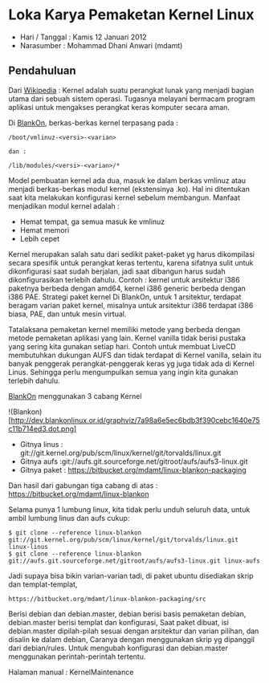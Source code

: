 # Loka Karya Pemaketan Kernel Linux

* Hari / Tanggal : Kamis 12 Januari 2012
* Narasumber : Mohammad Dhani Anwari (mdamt) 

## Pendahuluan

Dari [Wikipedia](https://id.wikipedia.org/wiki/Kernel_(ilmu_komputer)) : Kernel adalah suatu perangkat lunak yang menjadi bagian utama dari sebuah sistem operasi. Tugasnya melayani bermacam program aplikasi untuk mengakses perangkat keras komputer secara aman.

Di [BlankOn](http://dev.blankonlinux.or.id/wiki/BlankOn), berkas-berkas kernel terpasang pada :
```
/boot/vmlinuz-<versi>-<varian>

dan :

/lib/modules/<versi>-<varian>/*
```

Model pembuatan kernel ada dua, masuk ke dalam berkas vmlinuz atau menjadi berkas-berkas modul kernel (ekstensinya .ko). Hal ini ditentukan saat kita melakukan konfigurasi kernel sebelum membangun. Manfaat menjadikan modul kernel adalah :

 * Hemat tempat, ga semua masuk ke vmlinuz
 * Hemat memori
 * Lebih cepet 

Kernel merupakan salah satu dari sedikit paket-paket yg harus dikompilasi secara spesifik untuk perangkat keras tertentu, karena sifatnya sulit untuk dikonfigurasi saat sudah berjalan, jadi saat dibangun harus sudah dikonfigurasikan terlebih dahulu. Contoh : kernel untuk arsitektur i386 paketnya berbeda dengan amd64, kernel i386 generic berbeda dengan i386 PAE. Strategi paket kernel Di BlankOn, untuk 1 arsitektur, terdapat beragam varian paket kernel, misalnya untuk arsitektur i386 terdapat i386 biasa, PAE, dan untuk mesin virtual.

Tatalaksana pemaketan kernel memiliki metode yang berbeda dengan metode pemaketan aplikasi yang lain. Kernel vanilla tidak berisi pustaka yang sering kita gunakan setiap hari. Contoh untuk membuat LiveCD membutuhkan dukungan AUFS dan tidak terdapat di Kernel vanilla, selain itu banyak penggerak perangkat-penggerak keras yg juga tidak ada di Kernel Linus. Sehingga perlu mengumpulkan semua yang ingin kita gunakan terlebih dahulu.

[BlankOn](http://dev.blankonlinux.or.id/wiki/BlankOn) menggunakan 3 cabang Kernel

!(Blankon)[http://dev.blankonlinux.or.id/graphviz/7a98a6e5ec6bdb3f390cebc1640e75c11b714ed3.dot.png]

* Gitnya linus : ​git://git.kernel.org/pub/scm/linux/kernel/git/torvalds/linux.git
* Gitnya aufs : ​git://aufs.git.sourceforge.net/gitroot/aufs/aufs3-linux.git
* Gitnya paket : ​https://bitbucket.org/mdamt/linux-blankon-packaging 

Dan hasil dari gabungan tiga cabang di atas : ​https://bitbucket.org/mdamt/linux-blankon

Selama punya 1 lumbung linux, kita tidak perlu unduh seluruh data, untuk ambil lumbung linus dan aufs cukup:
```
$ git clone --reference linux-blankon git://git.kernel.org/pub/scm/linux/kernel/git/torvalds/linux.git linux-linus
$ git clone --reference linux-blankon git://aufs.git.sourceforge.net/gitroot/aufs/aufs3-linux.git linux-aufs
```
Jadi supaya bisa bikin varian-varian tadi, di paket ubuntu disediakan skrip dan templat-templat,
```
https://bitbucket.org/mdamt/linux-blankon-packaging/src
```
Berisi debian dan debian.master, debian berisi basis pemaketan debian, debian.master berisi templat dan konfigurasi, Saat paket dibuat, isi debian.master dipilah-pilah sesuai dengan arsitektur dan varian pilihan, dan disalin ke dalam debian, Caranya dengan menggunakan skrip yg dipanggil dari debian/rules. Untuk mengubah konfigurasi dan debian.master menggunakan perintah-perintah tertentu.

Halaman manual : ​KernelMaintenance
